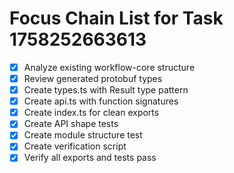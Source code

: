 # Focus Chain List for Task 1758252663613

<!-- Edit this markdown file to update your focus chain focusChain list -->
<!-- Use the format: - [ ] for incomplete items and - [x] for completed items -->

- [x] Analyze existing workflow-core structure
- [x] Review generated protobuf types
- [x] Create types.ts with Result type pattern
- [x] Create api.ts with function signatures
- [x] Create index.ts for clean exports
- [x] Create API shape tests
- [x] Create module structure test
- [x] Create verification script
- [x] Verify all exports and tests pass

<!-- Save this file and the focusChain list will be updated in the task -->